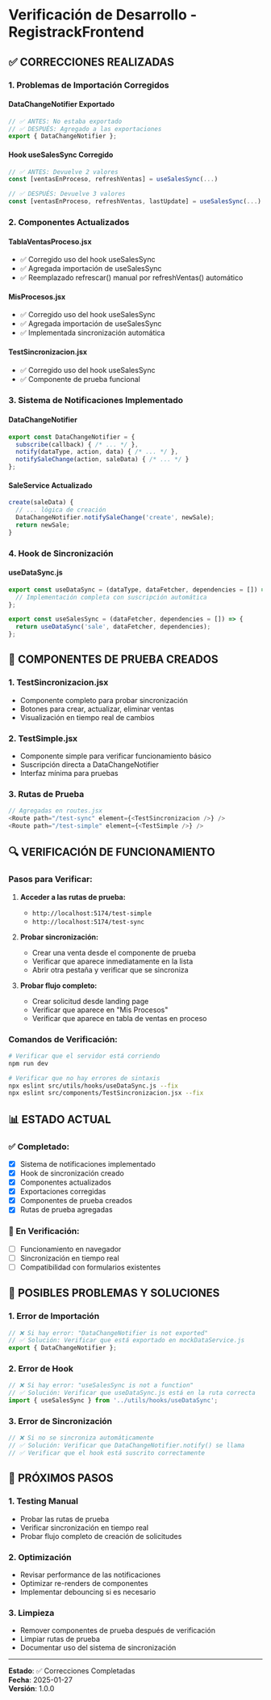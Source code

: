 # Verificación de Desarrollo - RegistrackFrontend

## ✅ **CORRECCIONES REALIZADAS**

### **1. Problemas de Importación Corregidos**

#### **DataChangeNotifier Exportado**
```javascript
// ✅ ANTES: No estaba exportado
// ✅ DESPUÉS: Agregado a las exportaciones
export { DataChangeNotifier };
```

#### **Hook useSalesSync Corregido**
```javascript
// ✅ ANTES: Devuelve 2 valores
const [ventasEnProceso, refreshVentas] = useSalesSync(...)

// ✅ DESPUÉS: Devuelve 3 valores
const [ventasEnProceso, refreshVentas, lastUpdate] = useSalesSync(...)
```

### **2. Componentes Actualizados**

#### **TablaVentasProceso.jsx**
- ✅ Corregido uso del hook useSalesSync
- ✅ Agregada importación de useSalesSync
- ✅ Reemplazado refrescar() manual por refreshVentas() automático

#### **MisProcesos.jsx**
- ✅ Corregido uso del hook useSalesSync
- ✅ Agregada importación de useSalesSync
- ✅ Implementada sincronización automática

#### **TestSincronizacion.jsx**
- ✅ Corregido uso del hook useSalesSync
- ✅ Componente de prueba funcional

### **3. Sistema de Notificaciones Implementado**

#### **DataChangeNotifier**
```javascript
export const DataChangeNotifier = {
  subscribe(callback) { /* ... */ },
  notify(dataType, action, data) { /* ... */ },
  notifySaleChange(action, saleData) { /* ... */ }
};
```

#### **SaleService Actualizado**
```javascript
create(saleData) {
  // ... lógica de creación
  DataChangeNotifier.notifySaleChange('create', newSale);
  return newSale;
}
```

### **4. Hook de Sincronización**

#### **useDataSync.js**
```javascript
export const useDataSync = (dataType, dataFetcher, dependencies = []) => {
  // Implementación completa con suscripción automática
};

export const useSalesSync = (dataFetcher, dependencies = []) => {
  return useDataSync('sale', dataFetcher, dependencies);
};
```

## 🧪 **COMPONENTES DE PRUEBA CREADOS**

### **1. TestSincronizacion.jsx**
- Componente completo para probar sincronización
- Botones para crear, actualizar, eliminar ventas
- Visualización en tiempo real de cambios

### **2. TestSimple.jsx**
- Componente simple para verificar funcionamiento básico
- Suscripción directa a DataChangeNotifier
- Interfaz mínima para pruebas

### **3. Rutas de Prueba**
```javascript
// Agregadas en routes.jsx
<Route path="/test-sync" element={<TestSincronizacion />} />
<Route path="/test-simple" element={<TestSimple />} />
```

## 🔍 **VERIFICACIÓN DE FUNCIONAMIENTO**

### **Pasos para Verificar:**

1. **Acceder a las rutas de prueba:**
   - `http://localhost:5174/test-simple`
   - `http://localhost:5174/test-sync`

2. **Probar sincronización:**
   - Crear una venta desde el componente de prueba
   - Verificar que aparece inmediatamente en la lista
   - Abrir otra pestaña y verificar que se sincroniza

3. **Probar flujo completo:**
   - Crear solicitud desde landing page
   - Verificar que aparece en "Mis Procesos"
   - Verificar que aparece en tabla de ventas en proceso

### **Comandos de Verificación:**

```bash
# Verificar que el servidor está corriendo
npm run dev

# Verificar que no hay errores de sintaxis
npx eslint src/utils/hooks/useDataSync.js --fix
npx eslint src/components/TestSincronizacion.jsx --fix
```

## 📊 **ESTADO ACTUAL**

### **✅ Completado:**
- [x] Sistema de notificaciones implementado
- [x] Hook de sincronización creado
- [x] Componentes actualizados
- [x] Exportaciones corregidas
- [x] Componentes de prueba creados
- [x] Rutas de prueba agregadas

### **🔄 En Verificación:**
- [ ] Funcionamiento en navegador
- [ ] Sincronización en tiempo real
- [ ] Compatibilidad con formularios existentes

## 🚨 **POSIBLES PROBLEMAS Y SOLUCIONES**

### **1. Error de Importación**
```javascript
// ❌ Si hay error: "DataChangeNotifier is not exported"
// ✅ Solución: Verificar que está exportado en mockDataService.js
export { DataChangeNotifier };
```

### **2. Error de Hook**
```javascript
// ❌ Si hay error: "useSalesSync is not a function"
// ✅ Solución: Verificar que useDataSync.js está en la ruta correcta
import { useSalesSync } from '../utils/hooks/useDataSync';
```

### **3. Error de Sincronización**
```javascript
// ❌ Si no se sincroniza automáticamente
// ✅ Solución: Verificar que DataChangeNotifier.notify() se llama
// ✅ Verificar que el hook está suscrito correctamente
```

## 📝 **PRÓXIMOS PASOS**

### **1. Testing Manual**
- Probar las rutas de prueba
- Verificar sincronización en tiempo real
- Probar flujo completo de creación de solicitudes

### **2. Optimización**
- Revisar performance de las notificaciones
- Optimizar re-renders de componentes
- Implementar debouncing si es necesario

### **3. Limpieza**
- Remover componentes de prueba después de verificación
- Limpiar rutas de prueba
- Documentar uso del sistema de sincronización

---

**Estado**: ✅ Correcciones Completadas  
**Fecha**: 2025-01-27  
**Versión**: 1.0.0 